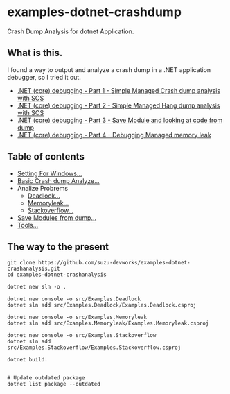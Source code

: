 # examples-dotnet-crashdump
Crash Dump Analysis for dotnet Application.

## What is this.

I found a way to output and analyze a crash dump in a .NET application debugger, so I tried it out.

* [.NET (core) debugging - Part 1 - Simple Managed Crash dump analysis with SOS](https://www.youtube.com/watch?v=ngKBJIV-BOs)
* [.NET (core) debugging - Part 2 - Simple Managed Hang dump analysis with SOS](https://www.youtube.com/watch?v=PBtQMIDNLmU)
* [.NET (core) debugging - Part 3 - Save Module and looking at code from dump](https://www.youtube.com/watch?v=RSWR4ZlpO48)
* [.NET (core) debugging - Part 4 - Debugging Managed memory leak](https://www.youtube.com/watch?v=tsaVPS3uPXI)


## Table of contents

* [Setting For Windows...](docs/SettingForWIndows.md)
* [Basic Crash dump Analyze...](docs/BasicCrashDumpAnalyze.md)
* Analize Probrems
    * [Deadlock...](src/Examples.Deadlock/README.md)
    * [Memoryleak...](src/Examples.Memoryleak/README.md)
    * [Stackoverflow...](src/Examples.Stackoverflow/README.md)
* [Save Modules from dump...](docs/SaveModulesFromDump.md)
* [Tools...](docs/Tools.md)


## The way to the present

```shell
git clone https://github.com/suzu-devworks/examples-dotnet-crashanalysis.git
cd examples-dotnet-crashanalysis

dotnet new sln -o .

dotnet new console -o src/Examples.Deadlock
dotnet sln add src/Examples.Deadlock/Examples.Deadlock.csproj

dotnet new console -o src/Examples.Memoryleak
dotnet sln add src/Examples.Memoryleak/Examples.Memoryleak.csproj

dotnet new console -o src/Examples.Stackoverflow
dotnet sln add src/Examples.Stackoverflow/Examples.Stackoverflow.csproj

dotnet build.


# Update outdated package
dotnet list package --outdated

```
